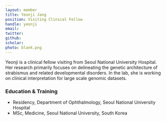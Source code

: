```yaml
---
layout: member
title: Yeonji Jang
position: Visiting Clinical Fellow
handle: yeonji
email:
twitter:
github: 
scholar: 
photo: blank.png
---
```


Yeonji is a clinical fellow visiting from Seoul National University Hospital. Her research primarily focuses on delineating the genetic architecture of strabismus and related developmental disorders. In the lab, she is working on clinical interpretation for large scale genomic datasets. 


### Education & Training
- Residency, Department of Ophthalmology, Seoul National University Hospital
- MSc, Medicine, Seoul National University, South Korea